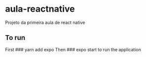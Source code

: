 # aula-reactnative
Projeto da primeira aula de react native

## To run
First ### yarn add expo
Then ### expo start 
to run the application
